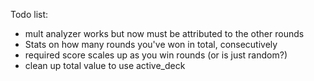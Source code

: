 Todo list:
- mult analyzer works but now must be attributed to the other rounds
- Stats on how many rounds you've won in total, consecutively
- required score scales up as you win rounds (or is just random?)
- clean up total value to use active_deck